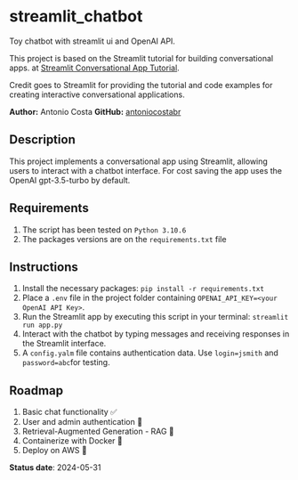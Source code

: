 # streamlit_chatbot
Toy chatbot with streamlit ui and OpenAI API.

This project is based on the Streamlit tutorial for building conversational apps.
at [Streamlit Conversational App Tutorial](https://docs.streamlit.io/develop/tutorials/llms/build-conversational-apps).

Credit goes to Streamlit for providing the tutorial and code examples for creating interactive conversational applications.

**Author:** Antonio Costa
**GitHub:** [antoniocostabr](https://github.com/antoniocostabr)


## Description
This project implements a conversational app using Streamlit, allowing users to interact with a chatbot interface. For
cost saving the app uses the OpenAI gpt-3.5-turbo by default.

## Requirements

1. The script has been tested on `Python 3.10.6`
2. The packages versions are on the `requirements.txt` file

## Instructions

1. Install the necessary packages: `pip install -r requirements.txt`
2. Place a `.env` file in the project folder containing `OPENAI_API_KEY=<your OpenAI API Key>`.
3. Run the Streamlit app by executing this script in your terminal: `streamlit run app.py`
4. Interact with the chatbot by typing messages and receiving responses in the Streamlit interface.
5. A `config.yalm` file contains authentication data. Use `login=jsmith` and `password=abc`for testing.

## Roadmap

1. Basic chat functionality ✅
2. User and admin authentication 🔧
3. Retrieval-Augmented Generation - RAG 📌
4. Containerize with Docker 📌
4. Deploy on AWS 📌

**Status date**: 2024-05-31
